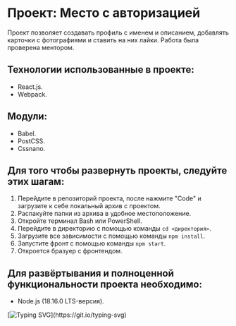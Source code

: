 # Проект: Место с авторизацией
Проект позволяет создавать профиль с именем и описанием, добавлять карточки с фотографиями и ставить на них лайки. Работа была проверена ментором.

## Технологии использованные в проекте:
- React.js.
- Webpack.
## Модули:
- Babel.
- PostCSS.
- Cssnano.

## Для того чтобы развернуть проекты, следуйте этих шагам:

1. Перейдите в репозиторий проекта, после нажмите "Code" и загрузите к себе локальный архив с проектом.
2. Распакуйте папки из архива в удобное местоположение.
3. Откройте терминал Bash или PowerShell.
4. Перейдите в директорию с помощью команды `cd <директория>`.
5. Загрузите все зависимости с помощью команды `npm install`.
6. Запустите фронт с помощью команды `npm start`.
7. Откроется бразуер с фронтендом.

## Для развёртывания и полноценной функциональности проекта необходимо:
- Node.js (18.16.0 LTS-версия).

[![Typing SVG](https://readme-typing-svg.herokuapp.com?font=Inter&weight=500&duration=10000&pause=1000&repeat=false&width=435&lines=%D0%A1%D0%BF%D0%B0%D1%81%D0%B8%D0%B1%D0%BE+%D0%B7%D0%B0+%D0%B2%D0%BD%D0%B8%D0%BC%D0%B0%D0%BD%D0%B8%D0%B5!)](https://git.io/typing-svg)
